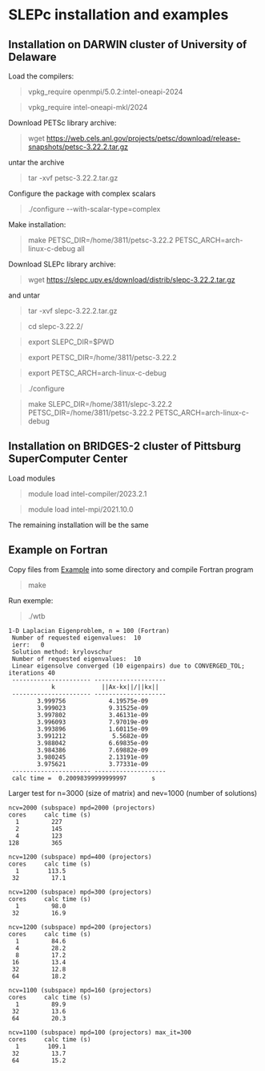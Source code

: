 # SLEPc installation and examples

## Installation on DARWIN cluster of University of Delaware

Load the compilers:

> vpkg_require openmpi/5.0.2:intel-oneapi-2024

> vpkg_require intel-oneapi-mkl/2024

Download PETSc library archive:

> wget https://web.cels.anl.gov/projects/petsc/download/release-snapshots/petsc-3.22.2.tar.gz

untar the archive

> tar -xvf petsc-3.22.2.tar.gz

Configure the package with complex scalars

> ./configure --with-scalar-type=complex

Make installation:

> make PETSC_DIR=/home/3811/petsc-3.22.2 PETSC_ARCH=arch-linux-c-debug all

Download SLEPc library archive:

> wget https://slepc.upv.es/download/distrib/slepc-3.22.2.tar.gz

and untar

> tar -xvf slepc-3.22.2.tar.gz

> cd slepc-3.22.2/

> export SLEPC_DIR=$PWD

> export PETSC_DIR=/home/3811/petsc-3.22.2

> export PETSC_ARCH=arch-linux-c-debug

> ./configure

> make SLEPC_DIR=/home/3811/slepc-3.22.2 PETSC_DIR=/home/3811/petsc-3.22.2 PETSC_ARCH=arch-linux-c-debug


## Installation on BRIDGES-2 cluster of Pittsburg SuperComputer Center

Load modules

> module load intel-compiler/2023.2.1

> module load intel-mpi/2021.10.0

The remaining installation will be the same


## Example on Fortran

Copy files from [Example](Example) into some directory and compile Fortran program

> make

Run exemple:

> ./wtb

```
1-D Laplacian Eigenproblem, n = 100 (Fortran)
 Number of requested eigenvalues:  10
 ierr:   0
 Solution method: krylovschur                                                                     
 Number of requested eigenvalues:  10
 Linear eigensolve converged (10 eigenpairs) due to CONVERGED_TOL; iterations 40
 ---------------------- --------------------
            k             ||Ax-kx||/||kx||
 ---------------------- --------------------
        3.999756            4.19575e-09
        3.999023            9.31525e-09
        3.997802            3.46131e-09
        3.996093            7.97019e-09
        3.993896            1.60115e-09
        3.991212             5.5682e-09
        3.988042            6.69835e-09
        3.984386            7.69882e-09
        3.980245            2.13191e-09
        3.975621            3.77331e-09
 ---------------------- --------------------
 calc time =  0.20098399999999997       s

``` 

Larger test for n=3000 (size of matrix) and nev=1000 (number of solutions)

```
ncv=2000 (subspace) mpd=2000 (projectors)
cores     calc time (s)
  1         227
  2         145
  4         123
128         365
```

```
ncv=1200 (subspace) mpd=400 (projectors)
cores     calc time (s)
  1        113.5
 32         17.1
```

```
ncv=1200 (subspace) mpd=300 (projectors)
cores     calc time (s)
  1         98.0
 32         16.9
```


```
ncv=1200 (subspace) mpd=200 (projectors)
cores     calc time (s)
  1         84.6
  4         28.2
  8         17.2
 16         13.4
 32         12.8
 64         18.2
```

```
ncv=1100 (subspace) mpd=160 (projectors)
cores     calc time (s)
  1         89.9
 32         13.6
 64         20.3
```

```
ncv=1100 (subspace) mpd=100 (projectors) max_it=300
cores     calc time (s)
  1        109.1
 32         13.7
 64         15.2
```



